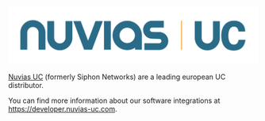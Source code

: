 ![Nuvias UC](/profile/nuvias-uc.png)

[Nuvias UC](https://www.nuvias-uc.com) (formerly Siphon Networks) are a leading european UC distributor.

You can find more information about our software integrations at https://developer.nuvias-uc.com.

